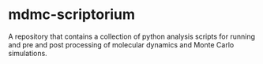 # mdmc-scriptorium
A repository that contains a collection of python analysis scripts for running and pre and post processing of molecular dynamics and Monte Carlo simulations.
